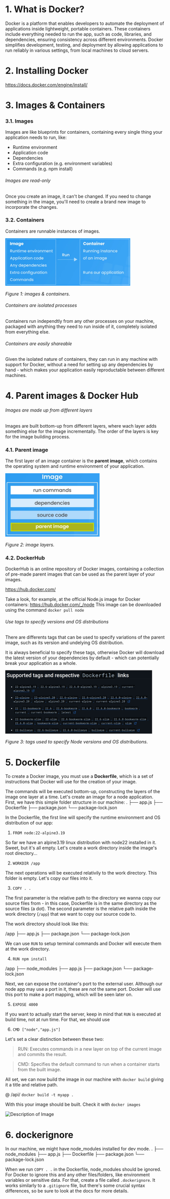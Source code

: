 # 1. What is Docker?

Docker is a platform that enables developers to automate the deployment of applications inside lightweight, portable containers. These containers include everything needed to run the app, such as code, libraries, and dependencies, ensuring consistency across different environments. Docker simplifies development, testing, and deployment by allowing applications to run reliably in various settings, from local machines to cloud servers.

# 2. Installing Docker

https://docs.docker.com/engine/install/


# 3. Images & Containers

### 3.1. Images

Images are like blueprints for containers, containing every single thing your application needs to run, like:

- Runtime environment
- Application code
- Dependencies
- Extra configuration (e.g. environment variables)
- Commands (e.g. npm install)
  
###### Images are read-only

Once you create an image, it can't be changed. If you need to change something in the image, you'll need to create a brand new image to incorporate the changes.


### 3.2. Containers

Containers are runnable instances of images.

<img src="doc-assets/images-and-containers.png" alt="Description of Image" style="max-height: 150px;"/>

*<span style="font-size:.9rem">Figure 1: images & containers.<span>*

###### Containers are isolated processes

Containers run independtly from any other processes on your machine, packaged with anything they need to run inside of it, completely isolated from everything else.

###### Containers are easily shareable

Given the isolated nature of containers, they can run in any machine with support for Docker, without a need for setting up any dependencies by hand - which makes your application easily reproductable between different machines.

# 4. Parent images & Docker Hub

###### Images are made up from different layers

Images are built bottom-up from different layers, where wach layer adds something else for the image incrementally. The order of the layers is key for the image building process.

### 4.1. Parent image

The first layer of an image container is the <b>parent image</b>, which contains the operating system and runtime environment of your application.

<img src="doc-assets/image-layers.png" alt="Description of Image" style="max-height: 200px;"/>

*<span style="font-size:.9rem">Figure 2: image layers.<span>*

### 4.2. DockerHub

DockerHub is an online repository of Docker images, containing a collection of pre-made parent images that can be used as the parent layer of your images.

https://hub.docker.com/

Take a look, for example, at the official Node.js image for Docker containers: https://hub.docker.com/_/node
This image can be downloaded using the command `docker pull node`

###### Use tags to specify versions and OS distributions

There are differents tags that can be used to specify variations of the parent image, such as its version and undelying OS distribution.

It is always beneficial to specify these tags, otherwise Docker will download the latest version of your dependencies by default - which can potentially break your application as a whole.

<img src="doc-assets/tags.png" alt="Description of Image" style="max-height: 200px;"/>

*<span style="font-size:.9rem">Figure 3: tags used to specify Node versions and OS distributions.<span>*

# 5. Dockerfile

To create a Docker image, you must use a <b>Dockerfile</b>, which is a set of instructions that Docker will use for the creation of your image.

The commands will be executed bottom-up, constructing the layers of the image one layer at a time. Let's create an image for a node application.
First, we have this simple folder structure in our machine:
.
├── app.js
├── Dockerfile
├── package.json
└── package-lock.json

In the Dockerfile, the first line will specify the runtime environment and OS distribution of our app:

1. ```FROM node:22-alpine3.19```

So far we have an alpine3.19 linux distribution with node22 installed in it. Sweet, but it's all empty.
Let's create a work directory inside the image's root directory...

2. ```WORKDIR /app```

The next operations will be executed relativily to the work directory.
This folder is empty. Let's copy our files into it.

3. ```COPY . .```

The first parameter is the relative path to the directory we wanna copy our source files from - in this case, Dockerfile is in the same directory as the source files (a dot).
The second parameter is the relative path inside the work directory (`/app`) that we want to copy our source code to.

The work directory should look like this:

/app
├── app.js
├── package.json
└── package-lock.json

We can use `RUN` to setup terminal commands and Docker will execute them at the work directory.

4. ```RUN npm install```

/app
├── node_modules
├── app.js
├── package.json
└── package-lock.json

Next, we can expose the container's port to the external user. Although our node app may use a port in it, these are <i>not</i> the same port. Docker will use this port to make a port mapping, which will be seen later on.

5. ```EXPOSE 4000```

If you want to actually start the server, keep in mind that `RUN` is executed at build time, not at run time. For that, we should use

6. ```CMD ["node","app.js"]```

Let's set a clear distinction between these two:

> RUN: Executes commands in a new layer on top of the current image and commits the result. 

> CMD: Specifies the default command to run when a container starts from the built image. 

All set, we can now build the image in our machine with `docker build` giving it a title and relative path.

@ /api/
```docker build -t myapp .```

With this your image should be built. Check it with
```docker images```

<img src="doc-assets/docker-images.png" alt="Description of Image" style="max-height: 200px;"/>

# 6. dockerignore

In our machine, we might have node_modules installed for dev mode. 
.
├── node_modules
├── app.js
├── Dockerfile
├── package.json
└── package-lock.json

When we run `COPY . .` in the Dockerfile, node_modules should be ignored. For Docker to ignore this and any other files/folders, like environment variables or sensitive data. For that, create a file called `.dockerignore`. It works similarly to a `.gitignore` file, but there's some crucial syntax differences, so be sure to look at the docs for more details.

